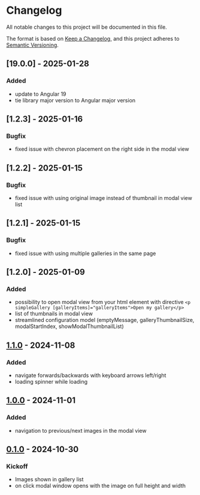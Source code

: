 # Changelog

All notable changes to this project will be documented in this file.

The format is based on [Keep a Changelog](https://keepachangelog.com/en/1.1.0/),
and this project adheres to [Semantic Versioning](https://semver.org/spec/v2.0.0.html).

## [19.0.0] - 2025-01-28

### Added

- update to Angular 19
- tie library major version to Angular major version

## [1.2.3] - 2025-01-16

### Bugfix

- fixed issue with chevron placement on the right side in the modal view

## [1.2.2] - 2025-01-15

### Bugfix

- fixed issue with using original image instead of thumbnail in modal view list

## [1.2.1] - 2025-01-15

### Bugfix

- fixed issue with using multiple galleries in the same page

## [1.2.0] - 2025-01-09

### Added

- possibility to open modal view from your html element with directive ```<p simpleGallery [galleryItems]="galleryItems">Open my gallery</p>```
- list of thumbnails in modal view
- streamlined configuration model (emptyMessage, galleryThumbnailSize, modalStartIndex, showModalThumbnailList)

## [1.1.0] - 2024-11-08

### Added

- navigate forwards/backwards with keyboard arrows left/right
- loading spinner while loading

## [1.0.0] - 2024-11-01

### Added

- navigation to previous/next images in the modal view

## [0.1.0] - 2024-10-30

### Kickoff

- Images shown in gallery list
- on click modal window opens with the image on full height and width

[unreleased]: https://github.com/zolcsi/ngx-simple-gallery/compare/1.1.0...main
[1.1.0]: https://github.com/zolcsi/ngx-simple-gallery/compare/1.0.0...1.1.0
[1.0.0]: https://github.com/zolcsi/ngx-simple-gallery/compare/0.1.0...1.0.0
[0.1.0]: https://github.com/zolcsi/ngx-simple-gallery/releases/tag/0.1.0
